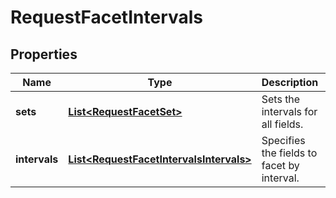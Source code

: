 
# RequestFacetIntervals

## Properties
Name | Type | Description | Notes
------------ | ------------- | ------------- | -------------
**sets** | [**List&lt;RequestFacetSet&gt;**](RequestFacetSet.md) | Sets the intervals for all fields. |  [optional]
**intervals** | [**List&lt;RequestFacetIntervalsIntervals&gt;**](RequestFacetIntervalsIntervals.md) | Specifies the fields to facet by interval. |  [optional]



